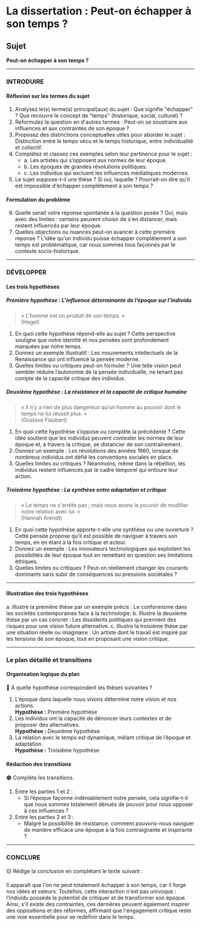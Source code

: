 # La dissertation : Peut-on échapper à son temps ?

## Sujet
**Peut-on échapper à son temps ?**

---

### INTRODUIRE

#### Réflexion sur les termes du sujet

1. Analysez le(s) terme(s) principal(aux) du sujet : Que signifie "échapper" ? Que recouvre le concept de "temps" (historique, social, culturel) ?
2. Reformulez la question en d'autres termes : Peut-on se soustraire aux influences et aux contraintes de son époque ?
3. Proposez des distinctions conceptuelles utiles pour aborder le sujet : Distinction entre le temps vécu et le temps historique, entre individualité et collectif.
4. Complétez et classez ces exemples selon leur pertinence pour le sujet :
   - a. Les artistes qui s’opposent aux normes de leur époque.
   - b. Les époques de grandes révolutions politiques.
   - c. Les individus qui excluent les influences médiatiques modernes.
5. Le sujet suppose-t-il une thèse ? Si oui, laquelle ? Pourrait-on dire qu'il est impossible d'échapper complètement à son temps ?

#### Formulation du problème

6. Quelle serait votre réponse spontanée à la question posée ? Oui, mais avec des limites : certains peuvent choisir de s'en distancer, mais restent influencés par leur époque.
7. Quelles objections ou nuances peut-on avancer à cette première réponse ? L'idée qu'un individu puisse échapper complètement à son temps est problématique, car nous sommes tous façonnés par le contexte socio-historique.

---

### DÉVELOPPER

#### Les trois hypothèses

##### Première hypothèse : L’influence déterminante de l’époque sur l’individu

> « L'homme est un produit de son temps. »  
> (Hegel)

1. En quoi cette hypothèse répond-elle au sujet ? Cette perspective souligne que notre identité et nos pensées sont profondément marquées par notre temps.
2. Donnez un exemple illustratif : Les mouvements intellectuels de la Renaissance qui ont influencé la pensée moderne.
3. Quelles limites ou critiques peut-on formuler ? Une telle vision peut sembler réduire l’autonomie de la pensée individuelle, ne tenant pas compte de la capacité critique des individus.

##### Deuxième hypothèse : La résistance et la capacité de critique humaine

> « Il n’y a rien de plus dangereux qu’un homme au pouvoir dont le temps ne lui réussit plus. »  
> (Gustave Flaubert)

1. En quoi cette hypothèse s’oppose ou complète la précédente ? Cette idée soutient que les individus peuvent contester les normes de leur époque et, à travers la critique, se distancier de son contraînement.
2. Donnez un exemple : Les révolutions des années 1960, lorsque de nombreux individus ont défié les conventions sociales en place.
3. Quelles limites ou critiques ? Néanmoins, même dans la rébellion, les individus restent influencés par le cadre temporel qui entoure leur action.

##### Troisième hypothèse : La synthèse entre adaptation et critique

> « Le temps ne s'arrête pas ; mais nous avons le pouvoir de modifier notre relation avec lui. »  
> (Hannah Arendt)

1. En quoi cette hypothèse apporte-t-elle une synthèse ou une ouverture ? Cette pensée propose qu'il est possible de naviguer à travers son temps, en en étant à la fois critique et acteur.
2. Donnez un exemple : Les innovateurs technologiques qui exploitent les possibilités de leur époque tout en remettant en question ses limitations éthiques.
3. Quelles limites ou critiques ? Peut-on réellement changer les courants dominants sans subir de conséquences ou pressions sociétales ?

---

#### Illustration des trois hypothèses

a. Illustre la première thèse par un exemple précis : Le conformisme dans les sociétés contemporaines face à la technologie.
b. Illustre la deuxième thèse par un cas concret : Les dissidents politiques qui prennent des risques pour une vision future alternative.
c. Illustre la troisième thèse par une situation réelle ou imaginaire : Un artiste dont le travail est inspiré par les tensions de son époque, tout en proposant une vision critique.

---

### Le plan détaillé et transitions

#### Organisation logique du plan

🔴 À quelle hypothèse correspondent les thèses suivantes ?

1. L’époque dans laquelle nous vivons détermine notre vision et nos actions.  
   **Hypothèse :** Première hypothèse
2. Les individus ont la capacité de dénoncer leurs contextes et de proposer des alternatives.  
   **Hypothèse :** Deuxième hypothèse
3. La relation avec le temps est dynamique, mêlant critique de l’époque et adaptation.  
   **Hypothèse :** Troisième hypothèse

#### Rédaction des transitions

🟠 Complète les transitions.

1. Entre les parties 1 et 2 :  
   - Si l’époque façonne indéniablement notre pensée, cela signifie-t-il que nous sommes totalement dénués de pouvoir pour nous opposer à ces influences ?
2. Entre les parties 2 et 3 :  
   - Malgré la possibilité de résistance, comment pouvons-nous naviguer de manière efficace une époque à la fois contraignante et inspirante ?

---

### CONCLURE

🟡 Rédige la conclusion en complétant le texte suivant :

Il apparaît que l'on ne peut totalement échapper à son temps, car il forge nos idées et valeurs. Toutefois, cette interaction n'est pas univoque : l'individu possède le potentiel de critiquer et de transformer son époque. Ainsi, s'il existe des contraintes, ces dernières peuvent également inspirer des oppositions et des réformes, affirmant que l'engagement critique reste une voie essentielle pour se redéfinir dans le temps.
